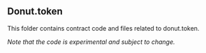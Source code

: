 ## Donut.token 

This folder contains contract code and files related to donut.token. 

*Note that the code is experimental and subject to change.*
